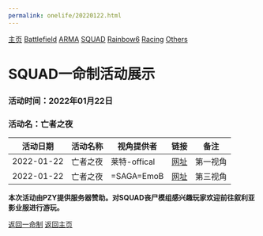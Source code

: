 ```yaml
---
permalink: onelife/20220122.html
---
```

[主页](https://saga2003.github.io/) [Battlefield](https://saga2003.github.io/404.html) [ARMA](https://saga2003.github.io/404.html) [SQUAD](https://saga2003.github.io/squad.html) [Rainbow6](https://saga2003.github.io/404.html) [Racing](https://saga2003.github.io/404.html) [Others](https://saga2003.github.io/404.html)

# SQUAD一命制活动展示

### 活动时间：2022年01月22日

### 活动名：亡者之夜

活动日期|活动名称|视角提供者|链接|备注
---|---|---|---|---
2022-01-22|亡者之夜|莱特-offical|[网址](https://www.bilibili.com/video/BV1dF411n7yN)|第一视角
2022-01-22|亡者之夜|=SAGA=EmoB|[网址](https://www.bilibili.com/video/BV1dF411n7yN)|第三视角

**本次活动由PZY提供服务器赞助。对SQUAD丧尸模组感兴趣玩家欢迎前往叙利亚影业服进行游玩。**

[返回一命制](https://saga2003.github.io/squad.html)
[返回主页](https://saga2003.github.io/)